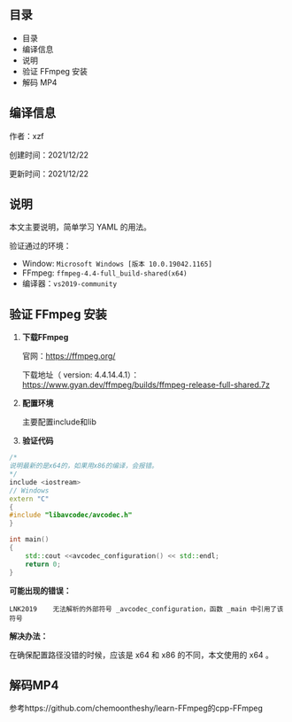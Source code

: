 ## 目录

- 目录
- 编译信息
- 说明
- 验证 FFmpeg 安装
- 解码 MP4

## 编译信息

作者：xzf

创建时间：2021/12/22

更新时间：2021/12/22

## 说明

本文主要说明，简单学习 YAML 的用法。

验证通过的环境：

- Window: `Microsoft Windows [版本 10.0.19042.1165]`
- FFmpeg: `ffmpeg-4.4-full_build-shared(x64)`
- 编译器：`vs2019-community`

## 验证 FFmpeg 安装

1. **下载FFmpeg**

   官网：https://ffmpeg.org/

   下载地址（ version: 4.4.14.4.1）：https://www.gyan.dev/ffmpeg/builds/ffmpeg-release-full-shared.7z

2. **配置环境**

   主要配置include和lib

3. **验证代码**

```cpp
/*
说明最新的是x64的，如果用x86的编译，会报错。
*/
include <iostream>
// Windows
extern "C"
{
#include "libavcodec/avcodec.h"
}

int main()
{
	std::cout <<avcodec_configuration() << std::endl;
	return 0;
}
```

**可能出现的错误：**

`LNK2019	无法解析的外部符号 _avcodec_configuration，函数 _main 中引用了该符号`

**解决办法：**

在确保配置路径没错的时候，应该是 x64 和 x86 的不同，本文使用的 x64 。

## 解码MP4

参考https://github.com/chemoontheshy/learn-FFmpeg的cpp-FFmpeg

